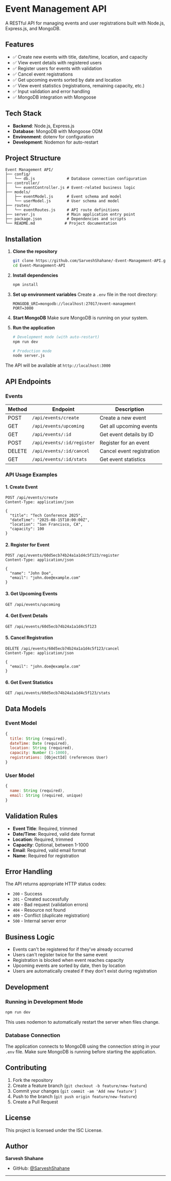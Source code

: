 # Event Management API

A RESTful API for managing events and user registrations built with Node.js, Express.js, and MongoDB.

## Features

- ✅ Create new events with title, date/time, location, and capacity
- ✅ View event details with registered users
- ✅ Register users for events with validation
- ✅ Cancel event registrations
- ✅ Get upcoming events sorted by date and location
- ✅ View event statistics (registrations, remaining capacity, etc.)
- ✅ Input validation and error handling
- ✅ MongoDB integration with Mongoose

## Tech Stack

- **Backend**: Node.js, Express.js
- **Database**: MongoDB with Mongoose ODM
- **Environment**: dotenv for configuration
- **Development**: Nodemon for auto-restart

## Project Structure

```
Event Management API/
├── config/
│   └── db.js              # Database connection configuration
├── controller/
│   └── eventController.js # Event-related business logic
├── models/
│   ├── eventModel.js      # Event schema and model
│   └── userModel.js       # User schema and model
├── routes/
│   └── eventRoutes.js     # API route definitions
├── server.js              # Main application entry point
├── package.json           # Dependencies and scripts
└── README.md             # Project documentation
```

## Installation

1. **Clone the repository**
   ```bash
   git clone https://github.com/SarveshShahane/-Event-Management-API.git
   cd Event-Management-API
   ```

2. **Install dependencies**
   ```bash
   npm install
   ```

3. **Set up environment variables**
   Create a `.env` file in the root directory:
   ```env
   MONGODB_URI=mongodb://localhost:27017/event-management
   PORT=3000
   ```

4. **Start MongoDB**
   Make sure MongoDB is running on your system.

5. **Run the application**
   ```bash
   # Development mode (with auto-restart)
   npm run dev
   
   # Production mode
   node server.js
   ```

The API will be available at `http://localhost:3000`

## API Endpoints

### Events

| Method | Endpoint | Description |
|--------|----------|-------------|
| POST | `/api/events/create` | Create a new event |
| GET | `/api/events/upcoming` | Get all upcoming events |
| GET | `/api/events/:id` | Get event details by ID |
| POST | `/api/events/:id/register` | Register for an event |
| DELETE | `/api/events/:id/cancel` | Cancel event registration |
| GET | `/api/events/:id/stats` | Get event statistics |

### API Usage Examples

#### 1. Create Event
```http
POST /api/events/create
Content-Type: application/json

{
  "title": "Tech Conference 2025",
  "dateTime": "2025-08-15T10:00:00Z",
  "location": "San Francisco, CA",
  "capacity": 100
}
```

#### 2. Register for Event
```http
POST /api/events/60d5ecb74b24a1a1d4c5f123/register
Content-Type: application/json

{
  "name": "John Doe",
  "email": "john.doe@example.com"
}
```

#### 3. Get Upcoming Events
```http
GET /api/events/upcoming
```

#### 4. Get Event Details
```http
GET /api/events/60d5ecb74b24a1a1d4c5f123
```

#### 5. Cancel Registration
```http
DELETE /api/events/60d5ecb74b24a1a1d4c5f123/cancel
Content-Type: application/json

{
  "email": "john.doe@example.com"
}
```

#### 6. Get Event Statistics
```http
GET /api/events/60d5ecb74b24a1a1d4c5f123/stats
```

## Data Models

### Event Model
```javascript
{
  title: String (required),
  dateTime: Date (required),
  location: String (required),
  capacity: Number (1-1000),
  registrations: [ObjectId] (references User)
}
```

### User Model
```javascript
{
  name: String (required),
  email: String (required, unique)
}
```

## Validation Rules

- **Event Title**: Required, trimmed
- **Date/Time**: Required, valid date format
- **Location**: Required, trimmed
- **Capacity**: Optional, between 1-1000
- **Email**: Required, valid email format
- **Name**: Required for registration

## Error Handling

The API returns appropriate HTTP status codes:

- `200` - Success
- `201` - Created successfully
- `400` - Bad request (validation errors)
- `404` - Resource not found
- `409` - Conflict (duplicate registration)
- `500` - Internal server error

## Business Logic

- Events can't be registered for if they've already occurred
- Users can't register twice for the same event
- Registration is blocked when event reaches capacity
- Upcoming events are sorted by date, then by location
- Users are automatically created if they don't exist during registration

## Development

### Running in Development Mode
```bash
npm run dev
```

This uses nodemon to automatically restart the server when files change.

### Database Connection
The application connects to MongoDB using the connection string in your `.env` file. Make sure MongoDB is running before starting the application.

## Contributing

1. Fork the repository
2. Create a feature branch (`git checkout -b feature/new-feature`)
3. Commit your changes (`git commit -am 'Add new feature'`)
4. Push to the branch (`git push origin feature/new-feature`)
5. Create a Pull Request

## License

This project is licensed under the ISC License.

## Author

**Sarvesh Shahane**
- GitHub: [@SarveshShahane](https://github.com/SarveshShahane)

---
